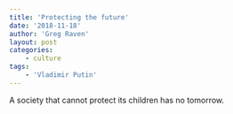 ```yaml
---
title: 'Protecting the future'
date: '2018-11-18'
author: 'Greg Raven'
layout: post
categories:
    - culture
tags:
    - 'Vladimir Putin'
---
```


A society that cannot protect its children has no tomorrow.